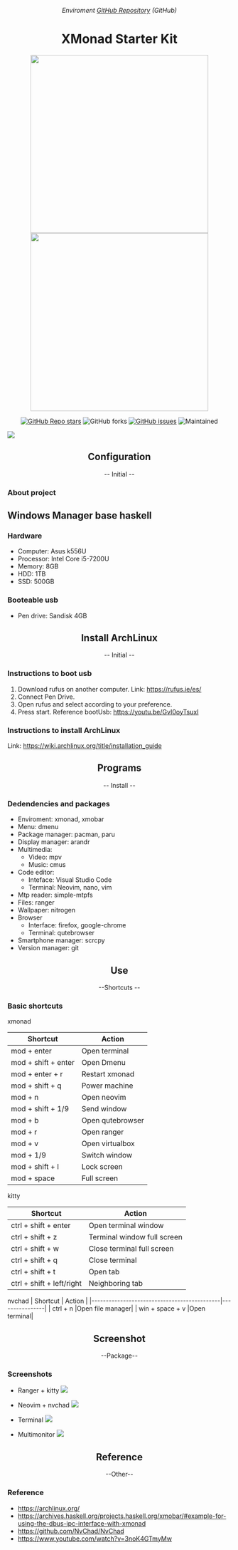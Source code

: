 <div align="center">
<p><em>Enviroment <a href="https://github.com/LimbergVillcaCoraite/DtosArchLinux" align="center">GitHub Repository</a> (GitHub)</em></p>

<h1 align="center">XMonad Starter Kit</h1>

<p align="center">
    <img src="screen/maim-eDP1-20230713-155834.png" align="center" width="400">
    <img src="screen/maim-eDP1-20230713-155919.png" align="center" width="400"> 
</p>


<a href="https://github.com/NeshHari/XMonad/stargazers">![GitHub Repo stars](https://img.shields.io/github/stars/NeshHari/XMonad?color=f2cdcd&label=STARS%20&logo=github&logoColor=f2cdcd&style=for-the-badge)</a>
<img alt="GitHub forks" src="https://img.shields.io/github/forks/NeshHari/XMonad?color=a6e3a1&logo=Git&logoColor=a6e3a1&style=for-the-badge">
<a href="https://github.com/NeshHari/XMonad/issues">![GitHub issues](https://img.shields.io/github/issues/NeshHari/XMonad?color=b4befe&label=ISSUES&logo=GitBook&logoColor=b4befe&style=for-the-badge)<a>
<img alt="Maintained" src="https://img.shields.io/badge/MAINTAINED-DUH!-purple?color=cba6f7&logo=Git&logoColor=cba6f7&style=for-the-badge">

</div>

![](https://github.com/LimbergVillcaCoraite/DtosArchLinux/blob/main/screen/maim-eDP1-20230713-155834.png)

<h2 align="center">Configuration</h2>
<p align="center"> -- Initial --</p>

### About project
Windows Manager base haskell
---

### Hardware
- Computer: Asus k556U
- Processor: Intel Core i5-7200U
- Memory: 8GB
- HDD: 1TB
- SSD: 500GB

### Booteable usb
- Pen drive: Sandisk 4GB

<h2 align="center">Install ArchLinux</h2>
<p align="center"> -- Initial --</p>

### Instructions to boot usb
1. Download rufus on another computer.
    Link: https://rufus.ie/es/
2. Connect Pen Drive.
3. Open rufus and select according to your preference.
4. Press start.
    Reference bootUsb: https://youtu.be/GvI0oyTsuxI

### Instructions to install ArchLinux
Link: https://wiki.archlinux.org/title/installation_guide

<h2 align="center">Programs</h2>
<p align="center"> -- Install --</p>

### Dedendencies and packages
- Enviroment: xmonad, xmobar
- Menu: dmenu
- Package manager: pacman, paru
- Display manager: arandr
- Multimedia:
    * Video: mpv
    * Music: cmus
- Code editor:
    - Inteface: Visual Studio Code
    - Terminal: Neovim, nano, vim
- Mtp reader: simple-mtpfs
- Files: ranger
- Wallpaper: nitrogen
- Browser
    - Interface: firefox, google-chrome
    - Terminal: qutebrowser
- Smartphone manager: scrcpy
- Version manager: git

<h2 align="center">Use</h2>
<p align="center"> --Shortcuts --</p>

### Basic shortcuts
xmonad

| Shortcut                                    | Action         |
|---------------------------------------------|----------------|
| mod + enter                                 |  Open terminal |
| mod + shift + enter                         |  Open Dmenu    |
| mod + enter + r                             | Restart xmonad |
| mod + shift + q                             | Power machine  |
| mod + n                                     |  Open neovim   |
| mod + shift + 1/9                           |  Send window   |
| mod + b                                     |Open qutebrowser|
| mod + r                                     |  Open ranger   |
| mod + v                                     | Open virtualbox|
| mod + 1/9                                   |  Switch window |
| mod + shift + l                             |  Lock screen   |
| mod + space                                 |  Full screen   |


kitty

| Shortcut                                    | Action         |
|---------------------------------------------|----------------|
| ctrl + shift + enter                        |Open terminal window|
| ctrl + shift + z                            |Terminal window full screen|
| ctrl + shift + w                        |Close terminal full screen|
| ctrl + shift + q                            |Close terminal|
| ctrl + shift + t                        |Open tab|
| ctrl + shift + left/right                            |Neighboring tab|


nvchad
| Shortcut                                    | Action         |
|---------------------------------------------|----------------|
| ctrl + n                        |Open file manager|
| win + space + v                            |Open terminal|


<h2 align="center">Screenshot</h2>
<p align="center"> --Package--</p>

### Screenshots
- Ranger + kitty
![](https://github.com/LimbergVillcaCoraite/DtosArchLinux/blob/main/screen/maim-eDP1-20230713-155919.png)

- Neovim + nvchad
![](https://github.com/LimbergVillcaCoraite/DtosArchLinux/blob/main/screen/maim-eDP1-20230713-155947.png)

- Terminal
![](https://github.com/LimbergVillcaCoraite/DtosArchLinux/blob/main/screen/maim-eDP1-20230713-160003.png)

- Multimonitor
![](https://github.com/LimbergVillcaCoraite/DtosArchLinux/blob/main/screen/maim-full-20230713-155931.png)


<h2 align="center">Reference</h2>
<p align="center"> --Other--</p>

### Reference
* https://archlinux.org/
* https://archives.haskell.org/projects.haskell.org/xmobar/#example-for-using-the-dbus-ipc-interface-with-xmonad
* https://github.com/NvChad/NvChad
* https://www.youtube.com/watch?v=3noK4GTmyMw

